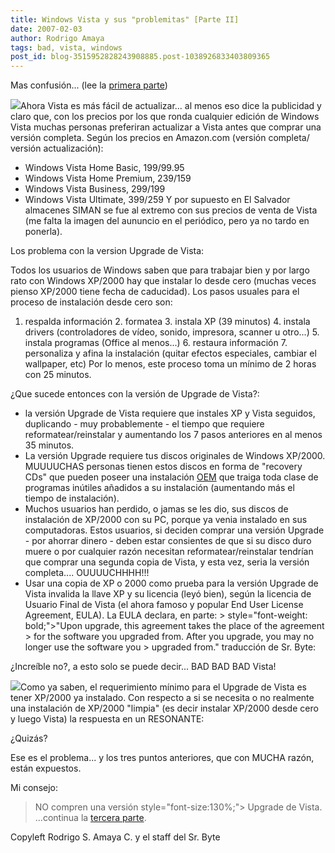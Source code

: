 ```yaml
---
title: Windows Vista y sus "problemitas" [Parte II]
date: 2007-02-03
author: Rodrigo Amaya
tags: bad, vista, windows
post_id: blog-3515952828243908885.post-1038926833403809365
---
```


Mas confusión... (lee la [primera parte](http://rodrigoamaya.blogspot.com/2007/02/windows-vista-y-sus-problemitas-parte-i.html))

[![](http://bp2.blogger.com/_ayvorITawE4/RcaRLzD_iDI/AAAAAAAAADY/DGbt5RDzbwU/s400/quick_vista.gif)](http://bp2.blogger.com/_ayvorITawE4/RcaRLzD_iDI/AAAAAAAAADY/DGbt5RDzbwU/s1600-h/quick_vista.gif)Ahora Vista es más fácil de actualizar... al menos eso dice la publicidad y claro que, con los precios por los que ronda cualquier edición de Windows Vista muchas personas preferiran actualizar a Vista antes que comprar una versión completa. Según los precios en Amazon.com (versión completa/ versión actualización):

- Windows Vista Home Basic, $199/$99.95
- Windows Vista Home Premium, $239/$159
- Windows Vista Business, $299/$199
- Windows Vista Ultimate, $399/$259
Y por supuesto en El Salvador almacenes SIMAN se fue al extremo con sus precios de venta de Vista (me falta la imagen del aununcio en el periódico, pero ya no tardo en ponerla).

Los problema con la version Upgrade de Vista:

Todos los usuarios de Windows saben que para trabajar bien y por largo rato con Windows XP/2000 hay que instalar lo desde cero (muchas veces pienso XP/2000 tiene fecha de caducidad). Los pasos usuales para el proceso de instalación desde cero son:

1. respalda información 2. formatea 3. instala XP (39 minutos) 4. instala drivers (controladores de vídeo, sonido, impresora, scanner u otro...) 5. instala programas (Office al menos...) 6. restaura información 7. personaliza y afina la instalación (quitar efectos especiales, cambiar el wallpaper, etc) Por lo menos, este proceso toma un mínimo de 2 horas con 25 minutos.

¿Que sucede entonces con la versión de Upgrade de Vista?:

- la versión Upgrade de Vista requiere que instales XP y Vista seguidos, duplicando - muy probablemente - el tiempo que requiere reformatear/reinstalar y aumentando los 7 pasos anteriores en al menos 35 minutos.
- La versión Upgrade requiere tus discos originales de Windows XP/2000. MUUUUCHAS personas tienen estos discos en forma de "recovery CDs" que pueden poseer una instalación [OEM](http://es.wikipedia.org/wiki/OEM) que traiga toda clase de programas inútiles añadidos a su instalación (aumentando más el tiempo de instalación).
- Muchos usuarios han perdido, o jamas se les dio, sus discos de instalación de XP/2000 con su PC, porque ya venia instalado en sus computadoras. Estos usuarios, si deciden comprar una versión Upgrade - por ahorrar dinero - deben estar consientes de que si su disco duro muere o por cualquier razón necesitan reformatear/reinstalar tendrían que comprar una segunda copia de Vista, y esta vez, seria la versión completa.... OUUUUCHHHH!!!
- Usar una copia de XP o 2000 como prueba para la versión Upgrade de Vista invalida la llave XP y su licencia (leyó bien), según la licencia de Usuario Final de Vista (el ahora famoso y popular End User License Agreement, EULA). La EULA declara, en parte: > style="font-weight: bold;">"Upon upgrade, this agreement takes the place of the agreement > for the software you upgraded from. After you upgrade, you may no longer use the software you > upgraded from." traducción de Sr. Byte:

¿Increíble no?, a esto solo se puede decir... BAD BAD BAD Vista!

[![](http://bp0.blogger.com/_ayvorITawE4/Rciy6jfQLdI/AAAAAAAAADw/8W1fyvJd6Wk/s400/BadVista.png)](http://bp0.blogger.com/_ayvorITawE4/Rciy6jfQLdI/AAAAAAAAADw/8W1fyvJd6Wk/s1600-h/BadVista.png)Como ya saben, el requerimiento mínimo para el Upgrade de Vista es tener XP/2000 ya instalado. Con respecto a si se necesita o no realmente una instalación de XP/2000 "limpia" (es decir instalar XP/2000 desde cero y luego Vista) la respuesta en un RESONANTE:

¿Quizás?

Ese es el problema... y los tres puntos anteriores, que con MUCHA razón, están expuestos.

Mi consejo:

> NO compren una versión style="font-size:130%;"> Upgrade de
> Vista.
...continua la [tercera parte](http://rodrigoamaya.blogspot.com/2007/02/windows-vista-y-sus-problemitas-parte.html).

Copyleft Rodrigo S. Amaya C. y el staff del Sr. Byte